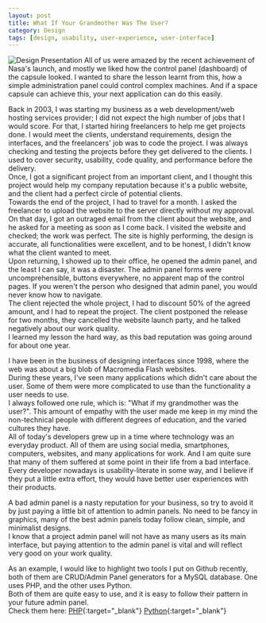 ```yaml
---
layout: post
title: What If Your Grandmother Was The User?
category: Design
tags: [design, usability, user-experience, user-interface]
---
```

![Design Presentation]({{site.images_url}}2020/06/apollo-vs-dragon-dashboard.png)
All of us were amazed by the recent achievement of Nasa's launch, and mostly we liked how the control panel (dashboard) of the capsule looked. I wanted to share the lesson learnt from this, how a simple administration panel could control complex machines. And if a space capsule can achieve this, your next application can do this easily.  

Back in 2003, I was starting my business as a web development/web hosting services provider; I did not expect the high number of jobs that I would score. For that, I started hiring freelancers to help me get projects done. I would meet the clients, understand requirements, design the interfaces, and the freelancers' job was to code the project. I was always checking and testing the projects before they get delivered to the clients. I used to cover security, usability, code quality, and performance before the delivery.  
Once, I got a significant project from an important client, and I thought this project would help my company reputation because it's a public website, and the client had a perfect circle of potential clients.  
Towards the end of the project, I had to travel for a month. I asked the freelancer to upload the website to the server directly without my approval.  
On that day, I got an outraged email from the client about the website, and he asked for a meeting as soon as I come back. I visited the website and checked; the work was perfect. The site is highly performing, the design is accurate, all functionalities were excellent, and to be honest, I didn't know what the client wanted to meet.  
Upon returning, I showed up to their office, he opened the admin panel, and the least I can say, it was a disaster.
The admin panel forms were uncomprehensible, buttons everywhere, no apparent map of the control pages. If you weren't the person who designed that admin panel, you would never know how to navigate.  
The client rejected the whole project, I had to discount 50% of the agreed amount, and I had to repeat the project. The client postponed the release for two months, they cancelled the website launch party, and he talked negatively about our work quality.  
I learned my lesson the hard way, as this bad reputation was going around for about one year.  

I have been in the business of designing interfaces since 1998, where the web was about a big blob of Macromedia Flash websites.  
During these years, I've seen many applications which didn't care about the user. Some of them were more complicated to use than the functionality a user needs to use.  
I always followed one rule, which is: "What if my grandmother was the user?". This amount of empathy with the user made me keep in my mind the non-technical people with different degrees of education, and the varied cultures they have.  
All of today's developers grew up in a time where technology was an everyday product. All of them are using social media, smartphones, computers, websites, and many applications for work. And I am quite sure that many of them suffered at some point in their life from a bad interface. Every developer nowadays is usability-literate in some way, and I believe if they put a little extra effort, they would have better user experiences with their products.  

A bad admin panel is a nasty reputation for your business, so try to avoid it by just paying a little bit of attention to admin panels. No need to be fancy in graphics, many of the best admin panels today follow clean, simple, and minimalist designs.  
I know that a project admin panel will not have as many users as its main interface, but paying attention to the admin panel is vital and will reflect very good on your work quality.  

As an example, I would like to highlight two tools I put on Github recently, both of them are CRUD/Admin Panel generators for a MySQL database. One uses PHP, and the other uses Python.  
Both of them are quite easy to use, and it is easy to follow their pattern in your future admin panel.  
Check them here:
[PHP](http://www.hmz.ie/php-mysql-admin-panel-generator/){:target="_blank"}
[Python](http://www.hmz.ie/python-mysql-admin-panel-generator/){:target="_blank"}